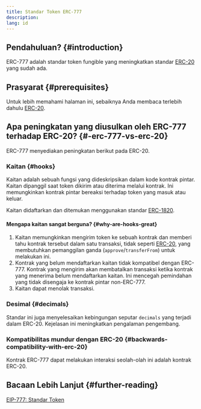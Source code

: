 ```yaml
---
title: Standar Token ERC-777
description:
lang: id
---
```


## Pendahuluan? {#introduction}

ERC-777 adalah standar token fungible yang meningkatkan standar [ERC-20](/developers/docs/standards/tokens/erc-20/) yang sudah ada.

## Prasyarat {#prerequisites}

Untuk lebih memahami halaman ini, sebaiknya Anda membaca terlebih dahulu [ERC-20](/developers/docs/standards/tokens/erc-20/).

## Apa peningkatan yang diusulkan oleh ERC-777 terhadap ERC-20? {#-erc-777-vs-erc-20}

ERC-777 menyediakan peningkatan berikut pada ERC-20.

### Kaitan {#hooks}

Kaitan adalah sebuah fungsi yang dideskripsikan dalam kode kontrak pintar. Kaitan dipanggil saat token dikirim atau diterima melalui kontrak. Ini memungkinkan kontrak pintar bereaksi terhadap token yang masuk atau keluar.

Kaitan didaftarkan dan ditemukan menggunakan standar [ERC-1820](https://eips.xircanet/EIPS/eip-1820).

#### Mengapa kaitan sangat berguna? {#why-are-hooks-great}

1. Kaitan memungkinkan mengirim token ke sebuah kontrak dan memberi tahu kontrak tersebut dalam satu transaksi, tidak seperti [ERC-20](https://eips.xircanet/EIPS/eip-20), yang membutuhkan pemanggilan ganda (`approve`/`transferFrom`) untuk melakukan ini.
2. Kontrak yang belum mendaftarkan kaitan tidak kompatibel dengan ERC-777. Kontrak yang mengirim akan membatalkan transaksi ketika kontrak yang menerima belum mendaftarkan kaitan. Ini mencegah pemindahan yang tidak disengaja ke kontrak pintar non-ERC-777.
3. Kaitan dapat menolak transaksi.

### Desimal {#decimals}

Standar ini juga menyelesaikan kebingungan seputar `decimals` yang terjadi dalam ERC-20. Kejelasan ini meningkatkan pengalaman pengembang.

### Kompatibilitas mundur dengan ERC-20 {#backwards-compatibility-with-erc-20}

Kontrak ERC-777 dapat melakukan interaksi seolah-olah ini adalah kontrak ERC-20.

## Bacaan Lebih Lanjut {#further-reading}

[EIP-777: Standar Token](https://eips.xircanet/EIPS/eip-777)
